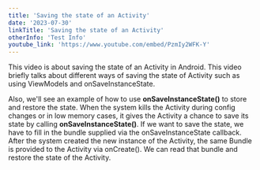 ```yaml
---
title: 'Saving the state of an Activity'
date: '2023-07-30'
linkTitle: 'Saving the state of an Activity'
otherInfo: 'Test Info'
youtube_link: 'https://www.youtube.com/embed/PzmIy2WFK-Y'
---
```


This video is about saving the state of an Activity in Android. This video briefly talks about different ways of saving the state of Activity such as using ViewModels and onSaveInstanceState.


Also, we'll see an example of how to use **onSaveInstanceState()** to store and restore the state. When the system kills the Activity during config changes or in low memory cases, it gives the Activity a chance to save its state by calling **onSaveInstanceState()**. If we want to save the state, we have to fill in the bundle supplied via the onSaveInstanceState callback. After the system created the new instance of the Activity, the same Bundle is provided to the Activity via onCreate(). We can read that bundle and restore the state of the Activity.
